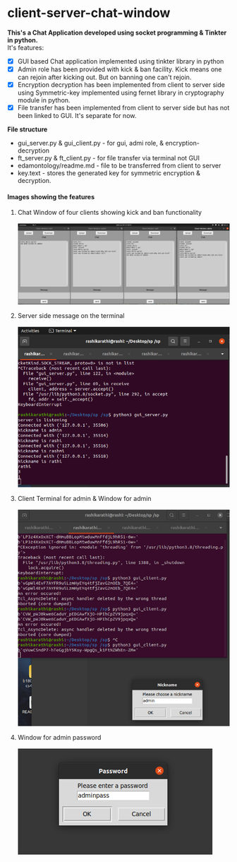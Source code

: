 # client-server-chat-window

**This's a Chat Application developed using socket programming & Tinkter in python.**\
It's features:
- [x] GUI based Chat application implemented using tinkter library in python
- [x] Admin role has been provided with kick & ban facility. Kick means one can rejoin after kicking out. But on banning one can't rejoin.
- [x] Encryption decryption has been implemented from client to server side using Symmetric-key implemented using fernet library in cryptography module in python.
- [x] File transfer has been implemented from client to server side but has not been linked to GUI. It's separate for now.

**File structure**
- gui_server.py & gui_client.py - for gui, admi role, & encryption-decryption
- ft_server.py & ft_client.py - for file transfer via terminal not GUI
- edamontology/readme.md - file to be transferred from client to server
- key.text - stores the generated key for symmetric encryption & decryption.
#### Images showing the features

 1. Chat Window of four clients showing kick and ban functionality
 \
 \
![Chat Window](https://raw.githubusercontent.com/raashika03/client-server-chat-window/main/chat-window.png)


 2. Server side message on the terminal
 \
 \
![Server Terminal](https://raw.githubusercontent.com/raashika03/client-server-chat-window/main/server-terminal.png)


 3. Client Terminal for admin & Window for admin
 \
 \
![Admin Client Terminal](https://raw.githubusercontent.com/raashika03/client-server-chat-window/main/admin-client-terminal.png)


 4. Window for admin password
 \
 \
![Admin Password Window](https://raw.githubusercontent.com/raashika03/client-server-chat-window/main/admin-pass.png)
